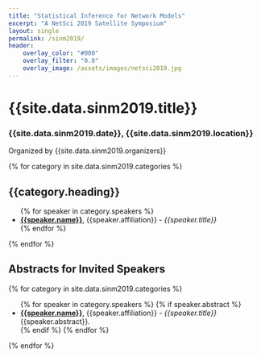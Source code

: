 ```yaml
---
title: "Statistical Inference for Network Models"
excerpt: "A NetSci 2019 Satellite Symposium"
layout: single
permalink: /sinm2019/
header:
    overlay_color: "#000"
    overlay_filter: "0.0"
    overlay_image: /assets/images/netsci2019.jpg
---
```

<h1>{{site.data.sinm2019.title}}</h1>
<h3>{{site.data.sinm2019.date}}, {{site.data.sinm2019.location}}</h3>
<p>Organized by {{site.data.sinm2019.organizers}}</p>

{% for category in site.data.sinm2019.categories %}
  <h2>{{category.heading}}</h2>
  <ul>
  {% for speaker in category.speakers %}
    <li><strong><a href="{{speaker.url}}">{{speaker.name}}</a></strong>, {{speaker.affiliation}}
    - <em>{{speaker.title}}</em>
    </li>
  {% endfor %} 
  </ul>
{% endfor %}

<h2>Abstracts for Invited Speakers</h2>
{% for category in site.data.sinm2019.categories %}
  <ul>
  {% for speaker in category.speakers %}
    {% if speaker.abstract %}
      <li><strong><a href="{{speaker.url}}">{{speaker.name}}</a></strong>, {{speaker.affiliation}}
      - <em>{{speaker.title}}</em>
        <br>
      {{speaker.abstract}}.</li>
    {% endif %}
  {% endfor %} 
  </ul>
{% endfor %}